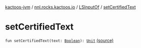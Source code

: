 [kactoos-jvm](../../index.md) / [nnl.rocks.kactoos.io](../index.md) / [LSInputOf](index.md) / [setCertifiedText](./set-certified-text.md)

# setCertifiedText

`fun setCertifiedText(text: `[`Boolean`](https://kotlinlang.org/api/latest/jvm/stdlib/kotlin/-boolean/index.html)`): `[`Unit`](https://kotlinlang.org/api/latest/jvm/stdlib/kotlin/-unit/index.html) [(source)](https://github.com/neonailol/kactoos/blob/master/kactoos-jvm/src/main/kotlin/nnl/rocks/kactoos/io/LSInputOf.kt#L114)
